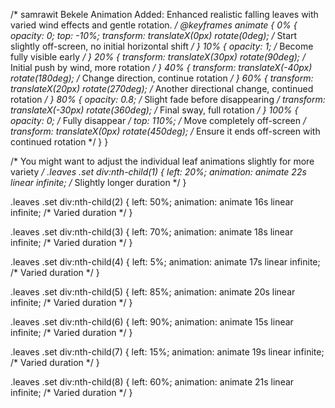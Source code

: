 /*
  samrawit Bekele
  Animation Added: Enhanced realistic falling leaves with varied wind effects and gentle rotation.
*/
@keyframes animate {
  0% {
    opacity: 0;
    top: -10%;
    transform: translateX(0px) rotate(0deg); /* Start slightly off-screen, no initial horizontal shift */
  }
  10% {
    opacity: 1; /* Become fully visible early */
  }
  20% {
    transform: translateX(30px) rotate(90deg); /* Initial push by wind, more rotation */
  }
  40% {
    transform: translateX(-40px) rotate(180deg); /* Change direction, continue rotation */
  }
  60% {
    transform: translateX(20px) rotate(270deg); /* Another directional change, continued rotation */
  }
  80% {
    opacity: 0.8; /* Slight fade before disappearing */
    transform: translateX(-30px) rotate(360deg); /* Final sway, full rotation */
  }
  100% {
    opacity: 0; /* Fully disappear */
    top: 110%; /* Move completely off-screen */
    transform: translateX(0px) rotate(450deg); /* Ensure it ends off-screen with continued rotation */
  }
}

/* You might want to adjust the individual leaf animations slightly for more variety */
.leaves .set div:nth-child(1) {
  left: 20%;
  animation: animate 22s linear infinite; /* Slightly longer duration */
}

.leaves .set div:nth-child(2) {
  left: 50%;
  animation: animate 16s linear infinite; /* Varied duration */
}

.leaves .set div:nth-child(3) {
  left: 70%;
  animation: animate 18s linear infinite; /* Varied duration */
}

.leaves .set div:nth-child(4) {
  left: 5%;
  animation: animate 17s linear infinite; /* Varied duration */
}

.leaves .set div:nth-child(5) {
  left: 85%;
  animation: animate 20s linear infinite; /* Varied duration */
}

.leaves .set div:nth-child(6) {
  left: 90%;
  animation: animate 15s linear infinite; /* Varied duration */
}

.leaves .set div:nth-child(7) {
  left: 15%;
  animation: animate 19s linear infinite; /* Varied duration */
}

.leaves .set div:nth-child(8) {
  left: 60%;
  animation: animate 21s linear infinite; /* Varied duration */
}